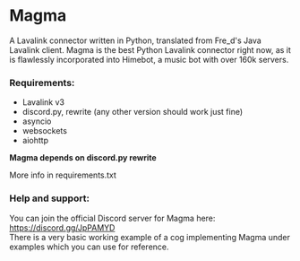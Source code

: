 # Magma

A Lavalink connector written in Python, translated from Fre_d's Java Lavalink client.
Magma is the best Python Lavalink connector right now, as it is flawlessly incorporated into Himebot, a music bot with over 160k servers.
 
### Requirements:
* Lavalink v3
* discord.py, rewrite (any other version should work just fine)
* asyncio
* websockets
* aiohttp

**Magma depends on discord.py rewrite**

More info in requirements.txt

### Help and support:
You can join the official Discord server for Magma here:
https://discord.gg/JpPAMYD  
There is a very basic working example of a cog implementing Magma under examples which you can use for reference.
